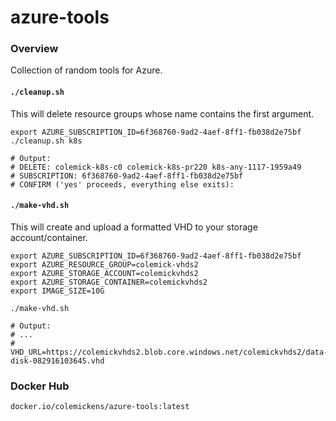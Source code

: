 # azure-tools

### Overview

Collection of random tools for Azure.

#### `./cleanup.sh`

This will delete resource groups whose name contains the first argument.

```shell
export AZURE_SUBSCRIPTION_ID=6f368760-9ad2-4aef-8ff1-fb038d2e75bf
./cleanup.sh k8s

# Output:
# DELETE: colemick-k8s-c0 colemick-k8s-pr220 k8s-any-1117-1959a49
# SUBSCRIPTION: 6f368760-9ad2-4aef-8ff1-fb038d2e75bf
# CONFIRM ('yes' proceeds, everything else exits):
````

#### `./make-vhd.sh`

This will create and upload a formatted VHD to your storage account/container.

```shell
export AZURE_SUBSCRIPTION_ID=6f368760-9ad2-4aef-8ff1-fb038d2e75bf
export AZURE_RESOURCE_GROUP=colemick-vhds2
export AZURE_STORAGE_ACCOUNT=colemickvhds2
export AZURE_STORAGE_CONTAINER=colemickvhds2
export IMAGE_SIZE=10G

./make-vhd.sh

# Output:
# ...
# VHD_URL=https://colemickvhds2.blob.core.windows.net/colemickvhds2/data-disk-082916103645.vhd
```

### Docker Hub

`docker.io/colemickens/azure-tools:latest`
